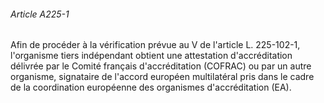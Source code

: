 ###### Article A225-1

Afin de procéder à la vérification prévue au V de l'article L. 225-102-1, l'organisme tiers indépendant obtient une attestation d'accréditation délivrée par le Comité français d'accréditation (COFRAC) ou par un autre organisme, signataire de l'accord européen multilatéral pris dans le cadre de la coordination européenne des organismes d'accréditation (EA).

